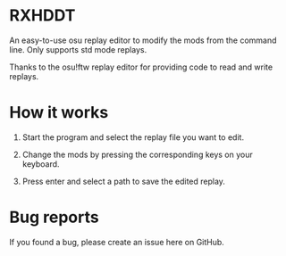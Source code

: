 # RXHDDT
An easy-to-use osu replay editor to modify the mods from the command line. Only supports std mode replays.

Thanks to the osu!ftw replay editor for providing code to read and write replays.

# How it works

1. Start the program and select the replay file you want to edit.

2. Change the mods by pressing the corresponding keys on your keyboard.

3. Press enter and select a path to save the edited replay.

# Bug reports

If you found a bug, please create an issue here on GitHub.

